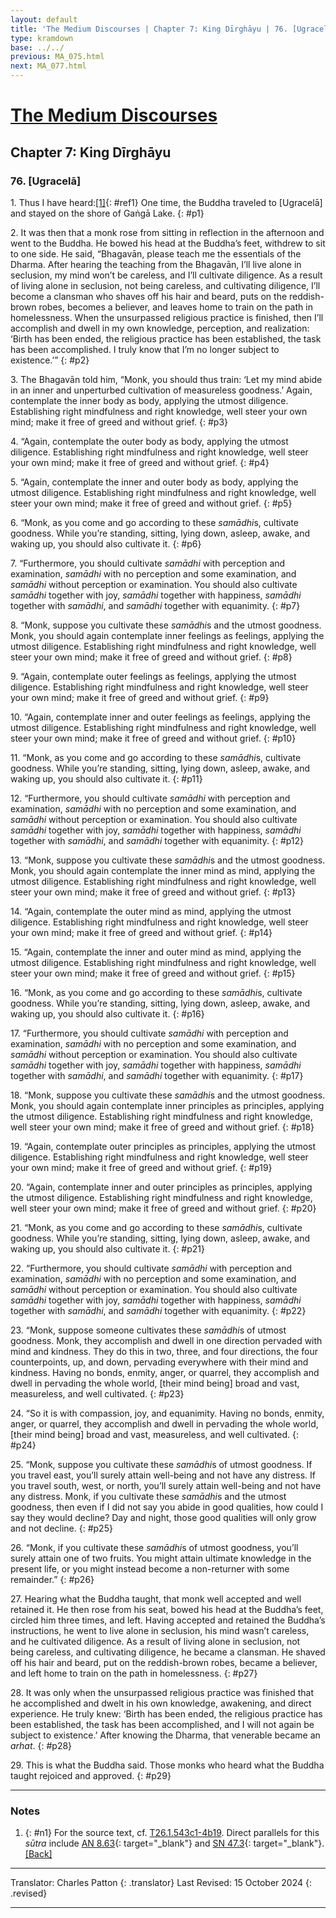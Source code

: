 ```yaml
---
layout: default
title: 'The Medium Discourses | Chapter 7: King Dīrghāyu | 76. [Ugracelā]'
type: kramdown
base: ../../
previous: MA_075.html
next: MA_077.html
---
```


# [The Medium Discourses](index.html)
## Chapter 7: King Dīrghāyu
### 76. [Ugracelā]

1\. Thus I have heard:[\[1\]](#n1){: #ref1} One time, the Buddha traveled to [Ugracelā] and stayed on the shore of Gaṅgā Lake.
{: #p1}

2\. It was then that a monk rose from sitting in reflection in the afternoon and went to the Buddha. He bowed his head at the Buddha’s feet, withdrew to sit to one side. He said, “Bhagavān, please teach me the essentials of the Dharma. After hearing the teaching from the Bhagavān, I’ll live alone in seclusion, my mind won’t be careless, and I’ll cultivate diligence. As a result of living alone in seclusion, not being careless, and cultivating diligence, I’ll become a clansman who shaves off his hair and beard, puts on the reddish-brown robes, becomes a believer, and leaves home to train on the path in homelessness. When the unsurpassed religious practice is finished, then I’ll accomplish and dwell in my own knowledge, perception, and realization: ‘Birth has been ended, the religious practice has been established, the task has been accomplished. I truly know that I’m no longer subject to existence.’”
{: #p2}

3\. The Bhagavān told him, “Monk, you should thus train: ‘Let my mind abide in an inner and unperturbed cultivation of measureless goodness.’ Again, contemplate the inner body as body, applying the utmost diligence. Establishing right mindfulness and right knowledge, well steer your own mind; make it free of greed and without grief.
{: #p3}

4\. “Again, contemplate the outer body as body, applying the utmost diligence. Establishing right mindfulness and right knowledge, well steer your own mind; make it free of greed and without grief.
{: #p4}

5\. “Again, contemplate the inner and outer body as body, applying the utmost diligence. Establishing right mindfulness and right knowledge, well steer your own mind; make it free of greed and without grief.
{: #p5}

6\. “Monk, as you come and go according to these <em>samādhi</em>s, cultivate goodness. While you’re standing, sitting, lying down, asleep, awake, and waking up, you should also cultivate it.
{: #p6}

7\. “Furthermore, you should cultivate <em>samādhi</em> with perception and examination, <em>samādhi</em> with no perception and some examination, and <em>samādhi</em> without perception or examination. You should also cultivate <em>samādhi</em> together with joy, <em>samādhi</em> together with happiness, <em>samādhi</em> together with <em>samādhi</em>, and <em>samādhi</em> together with equanimity.
{: #p7}

8\. “Monk, suppose you cultivate these <em>samādhi</em>s and the utmost goodness. Monk, you should again contemplate inner feelings as feelings, applying the utmost diligence. Establishing right mindfulness and right knowledge, well steer your own mind; make it free of greed and without grief.
{: #p8}

9\. “Again, contemplate outer feelings as feelings, applying the utmost diligence. Establishing right mindfulness and right knowledge, well steer your own mind; make it free of greed and without grief.
{: #p9}

10\. “Again, contemplate inner and outer feelings as feelings, applying the utmost diligence. Establishing right mindfulness and right knowledge, well steer your own mind; make it free of greed and without grief.
{: #p10}

11\. “Monk, as you come and go according to these <em>samādhi</em>s, cultivate goodness. While you’re standing, sitting, lying down, asleep, awake, and waking up, you should also cultivate it.
{: #p11}

12\. “Furthermore, you should cultivate <em>samādhi</em> with perception and examination, <em>samādhi</em> with no perception and some examination, and <em>samādhi</em> without perception or examination. You should also cultivate <em>samādhi</em> together with joy, <em>samādhi</em> together with happiness, <em>samādhi</em> together with <em>samādhi</em>, and <em>samādhi</em> together with equanimity.
{: #p12}

13\. “Monk, suppose you cultivate these <em>samādhi</em>s and the utmost goodness. Monk, you should again contemplate the inner mind as mind, applying the utmost diligence. Establishing right mindfulness and right knowledge, well steer your own mind; make it free of greed and without grief.
{: #p13}

14\. “Again, contemplate the outer mind as mind, applying the utmost diligence. Establishing right mindfulness and right knowledge, well steer your own mind; make it free of greed and without grief.
{: #p14}

15\. “Again, contemplate the inner and outer mind as mind, applying the utmost diligence. Establishing right mindfulness and right knowledge, well steer your own mind; make it free of greed and without grief.
{: #p15}

16\. “Monk, as you come and go according to these <em>samādhi</em>s, cultivate goodness. While you’re standing, sitting, lying down, asleep, awake, and waking up, you should also cultivate it.
{: #p16}

17\. “Furthermore, you should cultivate <em>samādhi</em> with perception and examination, <em>samādhi</em> with no perception and some examination, and <em>samādhi</em> without perception or examination. You should also cultivate <em>samādhi</em> together with joy, <em>samādhi</em> together with happiness, <em>samādhi</em> together with <em>samādhi</em>, and <em>samādhi</em> together with equanimity.
{: #p17}

18\. “Monk, suppose you cultivate these <em>samādhi</em>s and the utmost goodness. Monk, you should again contemplate inner principles as principles, applying the utmost diligence. Establishing right mindfulness and right knowledge, well steer your own mind; make it free of greed and without grief.
{: #p18}

19\. “Again, contemplate outer principles as principles, applying the utmost diligence. Establishing right mindfulness and right knowledge, well steer your own mind; make it free of greed and without grief.
{: #p19}

20\. “Again, contemplate inner and outer principles as principles, applying the utmost diligence. Establishing right mindfulness and right knowledge, well steer your own mind; make it free of greed and without grief.
{: #p20}

21\. “Monk, as you come and go according to these <em>samādhi</em>s, cultivate goodness. While you’re standing, sitting, lying down, asleep, awake, and waking up, you should also cultivate it.
{: #p21}

22\. “Furthermore, you should cultivate <em>samādhi</em> with perception and examination, <em>samādhi</em> with no perception and some examination, and <em>samādhi</em> without perception or examination. You should also cultivate <em>samādhi</em> together with joy, <em>samādhi</em> together with happiness, <em>samādhi</em> together with <em>samādhi</em>, and <em>samādhi</em> together with equanimity.
{: #p22}

23\. “Monk, suppose someone cultivates these <em>samādhi</em>s of utmost goodness. Monk, they accomplish and dwell in one direction pervaded with mind and kindness. They do this in two, three, and four directions, the four counterpoints, up, and down, pervading everywhere with their mind and kindness. Having no bonds, enmity, anger, or quarrel, they accomplish and dwell in pervading the whole world, [their mind being] broad and vast, measureless, and well cultivated.
{: #p23}

24\. “So it is with compassion, joy, and equanimity. Having no bonds, enmity, anger, or quarrel, they accomplish and dwell in pervading the whole world, [their mind being] broad and vast, measureless, and well cultivated.
{: #p24}

25\. “Monk, suppose you cultivate these <em>samādhi</em>s of utmost goodness. If you travel east, you’ll surely attain well-being and not have any distress. If you travel south, west, or north, you’ll surely attain well-being and not have any distress. Monk, if you cultivate these <em>samādhi</em>s and the utmost goodness, then even if I did not say you abide in good qualities, how could I say they would decline? Day and night, those good qualities will only grow and not decline.
{: #p25}

26\. “Monk, if you cultivate these <em>samādhi</em>s of utmost goodness, you’ll surely attain one of two fruits. You might attain ultimate knowledge in the present life, or you might instead become a non-returner with some remainder.”
{: #p26}

27\. Hearing what the Buddha taught, that monk well accepted and well retained it. He then rose from his seat, bowed his head at the Buddha’s feet, circled him three times, and left. Having accepted and retained the Buddha’s instructions, he went to live alone in seclusion, his mind wasn’t careless, and he cultivated diligence. As a result of living alone in seclusion, not being careless, and cultivating diligence, he became a clansman. He shaved off his hair and beard, put on the reddish-brown robes, became a believer, and left home to train on the path in homelessness.
{: #p27}

28\. It was only when the unsurpassed religious practice was finished that he accomplished and dwelt in his own knowledge, awakening, and direct experience. He truly knew: ‘Birth has been ended, the religious practice has been established, the task has been accomplished, and I will not again be subject to existence.’ After knowing the Dharma, that venerable became an <em>arhat</em>.
{: #p28}

29\. This is what the Buddha said. Those monks who heard what the Buddha taught rejoiced and approved.
{: #p29}

---

### Notes
1. {: #n1} For the source text, cf. <a href="https://cbetaonline.dila.edu.tw/zh/T01n0026_p0543c01" target="_blank">T26.1.543c1-4b19</a>. Direct parallels for this <em>sūtra</em> include [AN 8.63](https://suttacentral.net/an8.63){: target="_blank"} and [SN 47.3](https://suttacentral.net/sn47.3){: target="_blank"}. [\[Back\]](#ref1)

---

Translator: Charles Patton
{: .translator}
Last Revised: 15 October 2024
{: .revised}

---

